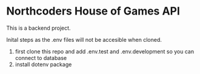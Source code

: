 # Northcoders House of Games API

This is a backend project.

Inital steps as the .env files will not be accesible when cloned.

1. first clone this repo and add .env.test and .env.development so you can connect to database
2. install dotenv package
